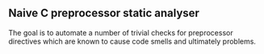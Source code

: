 ## Naive C preprocessor static analyser

The goal is to automate a number of trivial checks for preprocessor directives
which are known to cause code smells and ultimately problems.
